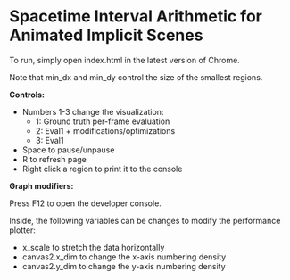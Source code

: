 # Spacetime Interval Arithmetic for Animated Implicit Scenes


To run, simply open index.html in the latest version of Chrome.

Note that min_dx and min_dy control the size of the smallest regions.

**Controls:**
* Numbers 1-3 change the visualization:
  * 1: Ground truth per-frame evaluation
  * 2: Eval1 + modifications/optimizations
  * 3: Eval1
* Space to pause/unpause
* R to refresh page
* Right click a region to print it to the console
  
**Graph modifiers:**

Press F12 to open the developer console.

Inside, the following variables can be changes to modify the performance plotter:

* x_scale to stretch the data horizontally
* canvas2.x_dim to change the x-axis numbering density
* canvas2.y_dim to change the y-axis numbering density
